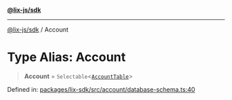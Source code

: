 [**@lix-js/sdk**](../README.md)

***

[@lix-js/sdk](../README.md) / Account

# Type Alias: Account

> **Account** = `Selectable`\<[`AccountTable`](AccountTable.md)\>

Defined in: [packages/lix-sdk/src/account/database-schema.ts:40](https://github.com/opral/monorepo/blob/bb6249bc1f353fcb132d1694b6c77522c0283a94/packages/lix-sdk/src/account/database-schema.ts#L40)
